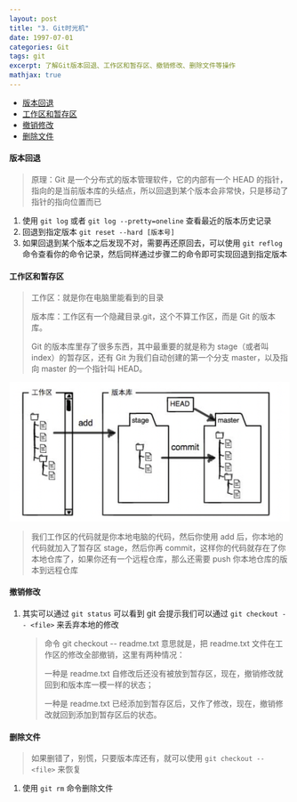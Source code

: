 ```yaml
---
layout: post
title: "3. Git时光机"
date: 1997-07-01
categories: Git
tags: git
excerpt: 了解Git版本回退、工作区和暂存区、撤销修改、删除文件等操作
mathjax: true
---
```


- [版本回退](#版本回退)
- [工作区和暂存区](#工作区和暂存区)
- [撤销修改](#撤销修改)
- [删除文件](#删除文件)

#### 版本回退

> 原理：Git 是一个分布式的版本管理软件，它的内部有一个 HEAD 的指针，指向的是当前版本库的头结点，所以回退到某个版本会非常快，只是移动了指针的指向位置而已

1. 使用 `git log` 或者 `git log --pretty=oneline` 查看最近的版本历史记录
2. 回退到指定版本 `git reset --hard [版本号]`
3. 如果回退到某个版本之后发现不对，需要再还原回去，可以使用 `git reflog` 命令查看你的命令记录，然后同样通过步骤二的命令即可实现回退到指定版本

#### 工作区和暂存区

> 工作区：就是你在电脑里能看到的目录
>
> 版本库：工作区有一个隐藏目录.git，这个不算工作区，而是 Git 的版本库。
>
> Git 的版本库里存了很多东西，其中最重要的就是称为 stage（或者叫 index）的暂存区，还有 Git 为我们自动创建的第一个分支 master，以及指向 master 的一个指针叫 HEAD。

![git03](/images/git/git03.png)

> 我们工作区的代码就是你本地电脑的代码，然后你使用 add 后，你本地的代码就加入了暂存区 stage，然后你再 commit，这样你的代码就存在了你本地仓库了，如果你还有一个远程仓库，那么还需要 push 你本地仓库的版本到远程仓库

#### 撤销修改

1. 其实可以通过 `git status` 可以看到 git 会提示我们可以通过 `git checkout -- <file>` 来丢弃本地的修改
   > 命令 git checkout -- readme.txt 意思就是，把 readme.txt 文件在工作区的修改全部撤销，这里有两种情况：
   >
   > 一种是 readme.txt 自修改后还没有被放到暂存区，现在，撤销修改就回到和版本库一模一样的状态；
   >
   > 一种是 readme.txt 已经添加到暂存区后，又作了修改，现在，撤销修改就回到添加到暂存区后的状态。

#### 删除文件

> 如果删错了，别慌，只要版本库还有，就可以使用 `git checkout -- <file>` 来恢复

1. 使用 `git rm` 命令删除文件
